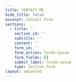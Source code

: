 ```yaml
---
title: CONTACT ME
hide_title: false
excerpt: Contact Form
sections:
  - title: ''
    section_id: ''
    subtitle: ''
    content: ''
    form_id: ''
    form_action: lorem-ipsum
    form_fields: []
    submit_label: lorem-ipsum
    type: section_form
layout: advanced
---
```

